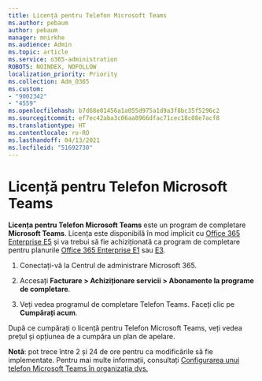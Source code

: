 ```yaml
---
title: Licență pentru Telefon Microsoft Teams
ms.author: pebaum
author: pebaum
manager: mnirkhe
ms.audience: Admin
ms.topic: article
ms.service: o365-administration
ROBOTS: NOINDEX, NOFOLLOW
localization_priority: Priority
ms.collection: Adm_O365
ms.custom:
- "9002342"
- "4559"
ms.openlocfilehash: b7d68e01456a1a055d975a1d9a3f8bc35f5296c2
ms.sourcegitcommit: ef7ec42aba3c06aa8966dfac71cec18c08e7acf8
ms.translationtype: HT
ms.contentlocale: ro-RO
ms.lasthandoff: 04/13/2021
ms.locfileid: "51692730"
---
```

# <a name="microsoft-teams-phone-license"></a>Licență pentru Telefon Microsoft Teams

**Licența pentru Telefon Microsoft Teams** este un program de completare **Microsoft Teams**. Licența este disponibilă în mod implicit cu [Office 365 Enterprise E5](https://www.microsoft.com/microsoft-365/business/office-365-enterprise-e5-business-software?rtc=1&activetab=pivot%3aoverviewtab) și va trebui să fie achiziționată ca program de completare pentru planurile [Office 365 Enterprise E1](https://products.office.com/business/office-365-enterprise-e1-business-software) sau [E3](https://products.office.com/business/office-365-enterprise-e3-business-software).

1. Conectați-vă la Centrul de administrare Microsoft 365.

2. Accesați **Facturare > Achiziționare servicii > Abonamente la programe de completare**. 

3. Veți vedea programul de completare Telefon Teams. Faceți clic pe **Cumpărați acum**.

După ce cumpărați o licență pentru Telefon Microsoft Teams, veți vedea prețul și opțiunea de a cumpăra un plan de apelare.

**Notă**: pot trece între 2 și 24 de ore pentru ca modificările să fie implementate. Pentru mai multe informații, consultați [Configurarea unui telefon Microsoft Teams în organizația dvs.](https://docs.microsoft.com/MicrosoftTeams/setting-up-your-phone-system) 

